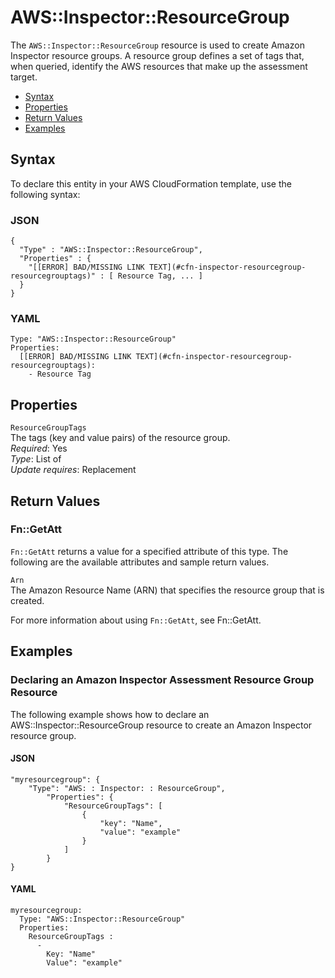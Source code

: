 # AWS::Inspector::ResourceGroup<a name="aws-resource-inspector-resourcegroup"></a>

The `AWS::Inspector::ResourceGroup` resource is used to create Amazon Inspector resource groups\. A resource group defines a set of tags that, when queried, identify the AWS resources that make up the assessment target\.


+ [Syntax](#aws-resource-inspector-resourcegroup-syntax)
+ [Properties](#aws-resource-inspector-resourcegroup-properties)
+ [Return Values](#aws-resource-inspector-resourcegroup-returnvalues)
+ [Examples](#aws-resource-inspector-resourcegroup-examples)

## Syntax<a name="aws-resource-inspector-resourcegroup-syntax"></a>

To declare this entity in your AWS CloudFormation template, use the following syntax:

### JSON<a name="aws-resource-inspector-resourcegroup-syntax.json"></a>

```
{
  "Type" : "AWS::Inspector::ResourceGroup",
  "Properties" : {
    "[[ERROR] BAD/MISSING LINK TEXT](#cfn-inspector-resourcegroup-resourcegrouptags)" : [ Resource Tag, ... ]
  }
}
```

### YAML<a name="aws-resource-inspector-resourcegroup-syntax.yaml"></a>

```
Type: "AWS::Inspector::ResourceGroup"
Properties:
  [[ERROR] BAD/MISSING LINK TEXT](#cfn-inspector-resourcegroup-resourcegrouptags): 
    - Resource Tag
```

## Properties<a name="aws-resource-inspector-resourcegroup-properties"></a>

`ResourceGroupTags`  
The tags \(key and value pairs\) of the resource group\.  
 *Required*: Yes  
 *Type*: List of   
 *Update requires*: Replacement 

## Return Values<a name="aws-resource-inspector-resourcegroup-returnvalues"></a>

### Fn::GetAtt<a name="aws-resource-inspector-resourcegroup-getatt"></a>

 `Fn::GetAtt` returns a value for a specified attribute of this type\. The following are the available attributes and sample return values\. 

`Arn`  
The Amazon Resource Name \(ARN\) that specifies the resource group that is created\. 

For more information about using `Fn::GetAtt`, see Fn::GetAtt\. 

## Examples<a name="aws-resource-inspector-resourcegroup-examples"></a>

### Declaring an Amazon Inspector Assessment Resource Group Resource<a name="aws-resource-inspector-resourcegroup-example1"></a>

The following example shows how to declare an AWS::Inspector::ResourceGroup resource to create an Amazon Inspector resource group\.

#### JSON<a name="aws-resource-inspector-resourcegroup-example1.json"></a>

```
"myresourcegroup": {
    "Type": "AWS: : Inspector: : ResourceGroup",
        "Properties": {
            "ResourceGroupTags": [
                {
                    "key": "Name",
                    "value": "example"
                }
            ]
        }
}
```

#### YAML<a name="aws-resource-inspector-resourcegroup-example1.yaml"></a>

```
myresourcegroup: 
  Type: "AWS::Inspector::ResourceGroup"
  Properties: 
    ResourceGroupTags : 
	  -
        Key: "Name"
        Value": "example"
```